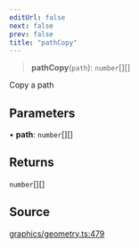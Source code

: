 ```yaml
---
editUrl: false
next: false
prev: false
title: "pathCopy"
---
```


> **pathCopy**(`path`): `number`[][]

Copy a path

## Parameters

• **path**: `number`[][]

## Returns

`number`[][]

## Source

[graphics/geometry.ts:479](https://github.com/dakhetov/dgmjs/blob/main/packages/core/src/graphics/geometry.ts#L479)
